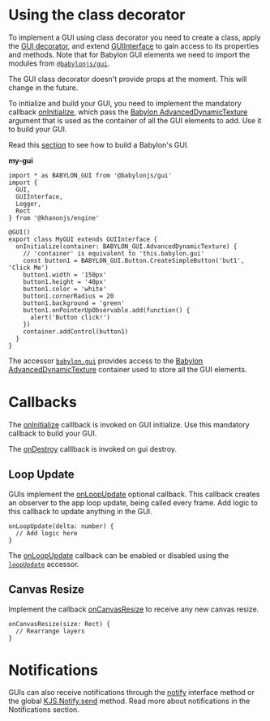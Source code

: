 # Using the class decorator

To implement a GUI using class decorator you need to create a class, apply the [GUI decorator](https://khanonjs.com/api-docs/functions/decorators_gui.GUI.html), and extend [GUIInterface](https://khanonjs.com/api-docs/classes/decorators_gui.GUIInterface.html) to gain access to its properties and methods. Note that for Babylon GUI elements we need to import the modules from [`@babylonjs/gui`](https://www.npmjs.com/package/babylonjs-gui).

The GUI class decorator doesn't provide props at the moment. This will change in the future.

To initialize and build your GUI, you need to implement the mandatory callback [onInitialize](https://khanonjs.com/api-docs/classes/decorators_gui.GUIInterface.html#onInitialize), which pass the [Babylon AdvancedDynamicTexture](https://doc.babylonjs.com/typedoc/classes/BABYLON.GUI.AdvancedDynamicTexture) argument that is used as the container of all the GUI elements to add. Use it to build your GUI.

Read this [section](https://doc.babylonjs.com/features/featuresDeepDive/gui/gui) to see how to build a Babylon's GUI.

**my-gui**
```
import * as BABYLON_GUI from '@babylonjs/gui'
import {
  GUI,
  GUIInterface,
  Logger,
  Rect
} from '@khanonjs/engine'

@GUI()
export class MyGUI extends GUIInterface {
  onInitialize(container: BABYLON_GUI.AdvancedDynamicTexture) {
    // 'container' is equivalent to 'this.babylon.gui'
    const button1 = BABYLON_GUI.Button.CreateSimpleButton('but1', 'Click Me')
    button1.width = '150px'
    button1.height = '40px'
    button1.color = 'white'
    button1.cornerRadius = 20
    button1.background = 'green'
    button1.onPointerUpObservable.add(function() {
      alert('Button click!')
    })
    container.addControl(button1)
  }
}
```

The accessor [`babylon.gui`](https://khanonjs.com/api-docs/classes/decorators_gui.GUIInterface.html#babylon) provides access to the [Babylon AdvancedDynamicTexture](https://doc.babylonjs.com/typedoc/classes/BABYLON.GUI.AdvancedDynamicTexture) container used to store all the GUI elements.

# Callbacks

The [onInitialize](https://khanonjs.com/api-docs/classes/decorators_gui.GUIInterface.html#onInitialize) calllback is invoked on GUI initialize. Use this mandatory callback to build your GUI.

The [onDestroy](https://khanonjs.com/api-docs/classes/decorators_gui.GUIInterface.html#onDestroy) calllback is invoked on gui destroy.

## Loop Update

GUIs implement the [onLoopUpdate](https://khanonjs.com/api-docs/classes/decorators_gui.GUIInterface.html#onLoopUpdate) optional callback. This callback creates an observer to the app loop update, being called every frame. Add logic to this callback to update anything in the GUI.
```
onLoopUpdate(delta: number) {
  // Add logic here
}
```

The [onLoopUpdate](https://khanonjs.com/api-docs/classes/decorators_gui.GUIInterface.html#onLoopUpdate) callback can be enabled or disabled using the [`loopUpdate`](https://khanonjs.com/api-docs/classes/decorators_gui.GUIInterface.html#loopUpdate) accessor.

## Canvas Resize

Implement the callback [onCanvasResize](https://khanonjs.com/api-docs/classes/decorators_gui.GUIInterface.html#onCanvasResize) to receive any new canvas resize.
```
onCanvasResize(size: Rect) {
  // Rearrange layers
}
```

# Notifications

GUIs can also receive notifications through the [notify](https://khanonjs.com/api-docs/classes/decorators_gui.GUIInterface.html#notify) interface method or the global [KJS.Notify.send](https://khanonjs.com/api-docs/functions/kjs.KJS.Notify.send.html) method. Read more about notifications in the Notifications section.
